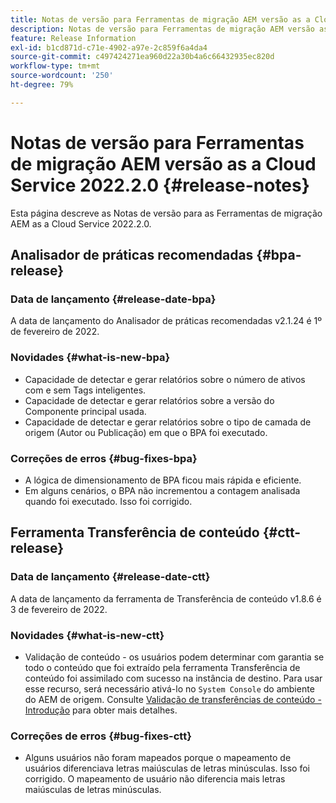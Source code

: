 ```yaml
---
title: Notas de versão para Ferramentas de migração AEM versão as a Cloud Service 2022.2.0
description: Notas de versão para Ferramentas de migração AEM versão as a Cloud Service 2022.2.0
feature: Release Information
exl-id: b1cd871d-c71e-4902-a97e-2c859f6a4da4
source-git-commit: c497424271ea960d22a30b4a6c66432935ec820d
workflow-type: tm+mt
source-wordcount: '250'
ht-degree: 79%

---
```


# Notas de versão para Ferramentas de migração AEM versão as a Cloud Service 2022.2.0 {#release-notes}

Esta página descreve as Notas de versão para as Ferramentas de migração AEM as a Cloud Service 2022.2.0.

## Analisador de práticas recomendadas {#bpa-release}

### Data de lançamento {#release-date-bpa}

A data de lançamento do Analisador de práticas recomendadas v2.1.24 é 1º de fevereiro de 2022.

### Novidades {#what-is-new-bpa}

* Capacidade de detectar e gerar relatórios sobre o número de ativos com e sem Tags inteligentes.
* Capacidade de detectar e gerar relatórios sobre a versão do Componente principal usada.
* Capacidade de detectar e gerar relatórios sobre o tipo de camada de origem (Autor ou Publicação) em que o BPA foi executado.

### Correções de erros {#bug-fixes-bpa}

* A lógica de dimensionamento de BPA ficou mais rápida e eficiente.
* Em alguns cenários, o BPA não incrementou a contagem analisada quando foi executado. Isso foi corrigido.

## Ferramenta Transferência de conteúdo {#ctt-release}

### Data de lançamento {#release-date-ctt}

A data de lançamento da ferramenta de Transferência de conteúdo v1.8.6 é 3 de fevereiro de 2022.

### Novidades {#what-is-new-ctt}

* Validação de conteúdo - os usuários podem determinar com garantia se todo o conteúdo que foi extraído pela ferramenta Transferência de conteúdo foi assimilado com sucesso na instância de destino. Para usar esse recurso, será necessário ativá-lo no `System Console` do ambiente do AEM de origem. Consulte [Validação de transferências de conteúdo - Introdução](https://experienceleague.adobe.com/docs/experience-manager-cloud-service/content/migration-journey/cloud-migration/content-transfer-tool/validating-content-transfers.html?lang=pt-BR#getting-started) para obter mais detalhes.

### Correções de erros {#bug-fixes-ctt}

* Alguns usuários não foram mapeados porque o mapeamento de usuários diferenciava letras maiúsculas de letras minúsculas. Isso foi corrigido. O mapeamento de usuário não diferencia mais letras maiúsculas de letras minúsculas.
